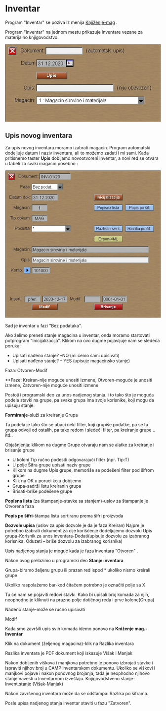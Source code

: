 # Inventar

Program "Inventar" se poziva iz menija [Knjiženje-mag](../k_sr.md) .

Program "Inventar" na jednom mestu prikazuje inventare vezane za materijalno knjigovodstvo.

![Image](inventar_01.jpg)

## Upis novog inventara

Za upis novog inventara moramo izabrati magacin.
Program automatski dodeljuje datum i naziv inventara,
ali to možemo zadati i mi sami.
Kada pritisnemo taster **Upis** 
dobijamo novootvoreni inventar, a novi red se otvara u tabeli za svaki magacin posebno :

![Image](invent_modif1.jpg)

Sad je inventar u fazi "Bez podataka".

Ako želimo preneti stanje magacina u inventar,
onda moramo startovati potprogram "Inicijalizacija". Klikom na ovo dugme pojavljuje nam se sledeća poruka:

-	Upisati nađeno stanje? –NO (mi ćemo sami upisivati)
-	Upisati nađeno stanje? – YES (upisuje magacinsko stanje)

Faza: Otvoren-Modif

**Faze: Kreiran-nije moguće unositi izmene, Otvoren-moguće je unositi izmene, Zatvoren-nije moguće unositi izmene

Postoji i programski deo za unos nadjenog stanja.
i to tako što je moguća podela stavki na grupe, 
pa svaka grupa ima svoje korisnike, koji mogu da upisuju stanje.

**Formiranje**-služi za kreiranje Grupa

Ta podela je tako što se ubaci neki filter, 
koji grupiše podatke, pa se ta grupa odvoji od ostalih,
pa tako redom i sledeći filter, pa kreiranje grupe .. itd..

Objašnjenja: klikom na dugme Grupe otvaraju nam se alatke za kreiranje i brisanje grupe
-	U koloni Tip ručno podesiti odgovarajući filter (npr. Tip:T)
-	U polje Šifra grupe upisati naziv grupe
-	Klikom na dugme Upis grupe, memoriše se podešeni filter pod šifrom grupe
-	Klik na OK u poruci koju dobijemo
-	Grupa-sadrži listu kreiranih grupa
-	Brisati-briše podešene grupe

**Popisna lista** (za štampanje-stavke sa stanjem)-uslov za štampanje je Otvorena faza

**Popis po šifri**-štampa listu sortiranu prema šifri proizvoda

**Dozvole upisa** (uslov za upis dozvole je da je faza Kreiran) 
Najpre je potrebno izabrati dokument za cije korišćenje dodeljujemo dozvolu
Upis grupa-Korisnik za unos inventara-Dodati(upisuje dozvolu za izabranog korisnika, Oduzeti – briše dozvolu za izabranog korisnika)


Upis nadjenog stanja je moguć kada je faza inventara
"Otvoren" .

 Nakon ovog prelazimo u programski deo **Stanje inventara**

 Grupa-biramo željenu grupu ili prazan red ispod * ukoliko nismo kreirali grupe

Ukoliko raspolažemo bar-kod čitačem potrebno je označiti polje sa X

Tu će nam se pojaviti redovi stavki. Kako bi upisali broj komada za njih, neophodno je kliknuti na prazno polje dotičnog reda i prve kolone(Grupa)

Nađeno stanje-može se ručno upisivati

Modif

Kada smo završili upis svih komada idemo ponovo na **Kniženje mag.-Inventar**

Klik na dokument (željenog magacina)-klik na Razlika inventara

Razlika inventara je PDF dokument koji iskazuje Višak i Manjak

Nakon dobijenih viškova i manjkova potrebno je ponovo izbrojati stavke i ispraviti njihov broj u CAMP inventarskom dokumentu. Ukoliko se viškovi i manjkovi pojave i nakon ponovnog brojanja, tada je neophodno njihovo stanje navesti u Inventarnom izveštaju.
Knjigovodstveno stanje-Invent.stanje (Višak-Manjak)


Nakon završenog inventara može da se odštampa: Razlika po šiframa.


Posle upisa nadjenog stanja inventar staviti u fazu "Zatvoren".

